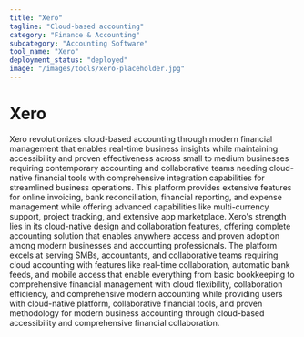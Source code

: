 ```yaml
---
title: "Xero"
tagline: "Cloud-based accounting"
category: "Finance & Accounting"
subcategory: "Accounting Software"
tool_name: "Xero"
deployment_status: "deployed"
image: "/images/tools/xero-placeholder.jpg"
---
```


# Xero

Xero revolutionizes cloud-based accounting through modern financial management that enables real-time business insights while maintaining accessibility and proven effectiveness across small to medium businesses requiring contemporary accounting and collaborative teams needing cloud-native financial tools with comprehensive integration capabilities for streamlined business operations. This platform provides extensive features for online invoicing, bank reconciliation, financial reporting, and expense management while offering advanced capabilities like multi-currency support, project tracking, and extensive app marketplace. Xero's strength lies in its cloud-native design and collaboration features, offering complete accounting solution that enables anywhere access and proven adoption among modern businesses and accounting professionals. The platform excels at serving SMBs, accountants, and collaborative teams requiring cloud accounting with features like real-time collaboration, automatic bank feeds, and mobile access that enable everything from basic bookkeeping to comprehensive financial management with cloud flexibility, collaboration efficiency, and comprehensive modern accounting while providing users with cloud-native platform, collaborative financial tools, and proven methodology for modern business accounting through cloud-based accessibility and comprehensive financial collaboration.